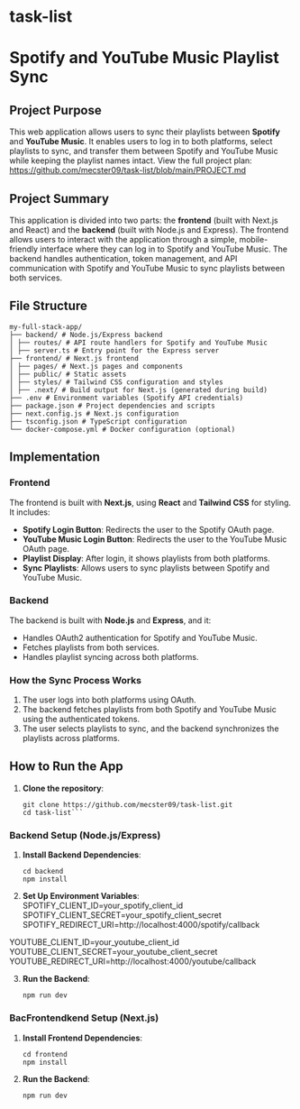 # task-list

# Spotify and YouTube Music Playlist Sync

## Project Purpose
This web application allows users to sync their playlists between **Spotify** and **YouTube Music**. It enables users to log in to both platforms, select playlists to sync, and transfer them between Spotify and YouTube Music while keeping the playlist names intact. View the full project plan: https://github.com/mecster09/task-list/blob/main/PROJECT.md

## Project Summary
This application is divided into two parts: the **frontend** (built with Next.js and React) and the **backend** (built with Node.js and Express). The frontend allows users to interact with the application through a simple, mobile-friendly interface where they can log in to Spotify and YouTube Music. The backend handles authentication, token management, and API communication with Spotify and YouTube Music to sync playlists between both services.

## File Structure
    
    my-full-stack-app/ 
    ├── backend/ # Node.js/Express backend 
    │ ├── routes/ # API route handlers for Spotify and YouTube Music 
    │ ├── server.ts # Entry point for the Express server 
    ├── frontend/ # Next.js frontend 
    │ ├── pages/ # Next.js pages and components 
    │ ├── public/ # Static assets 
    │ ├── styles/ # Tailwind CSS configuration and styles 
    │ ├── .next/ # Build output for Next.js (generated during build) 
    ├── .env # Environment variables (Spotify API credentials) 
    ├── package.json # Project dependencies and scripts 
    ├── next.config.js # Next.js configuration 
    ├── tsconfig.json # TypeScript configuration 
    └── docker-compose.yml # Docker configuration (optional)
    
## Implementation

### **Frontend**
The frontend is built with **Next.js**, using **React** and **Tailwind CSS** for styling. It includes:
- **Spotify Login Button**: Redirects the user to the Spotify OAuth page.
- **YouTube Music Login Button**: Redirects the user to the YouTube Music OAuth page.
- **Playlist Display**: After login, it shows playlists from both platforms.
- **Sync Playlists**: Allows users to sync playlists between Spotify and YouTube Music.

### **Backend**
The backend is built with **Node.js** and **Express**, and it:
- Handles OAuth2 authentication for Spotify and YouTube Music.
- Fetches playlists from both services.
- Handles playlist syncing across both platforms.

### **How the Sync Process Works**
1. The user logs into both platforms using OAuth.
2. The backend fetches playlists from both Spotify and YouTube Music using the authenticated tokens.
3. The user selects playlists to sync, and the backend synchronizes the playlists across platforms.

## How to Run the App

1. **Clone the repository**:
   ```
   git clone https://github.com/mecster09/task-list.git
   cd task-list```

### **Backend Setup (Node.js/Express)**

1. **Install Backend Dependencies**:   
    ```
    cd backend
    npm install

2. **Set Up Environment Variables**: 
SPOTIFY_CLIENT_ID=your_spotify_client_id
SPOTIFY_CLIENT_SECRET=your_spotify_client_secret
SPOTIFY_REDIRECT_URI=http://localhost:4000/spotify/callback

YOUTUBE_CLIENT_ID=your_youtube_client_id
YOUTUBE_CLIENT_SECRET=your_youtube_client_secret
YOUTUBE_REDIRECT_URI=http://localhost:4000/youtube/callback

3. **Run the Backend**: 
    ```
    npm run dev

### **BacFrontendkend Setup (Next.js)**

1. **Install Frontend Dependencies**:   
    ```
    cd frontend
    npm install

2. **Run the Backend**: 
    ```
    npm run dev
